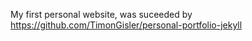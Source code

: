My first personal website, was suceeded by https://github.com/TimonGisler/personal-portfolio-jekyll
